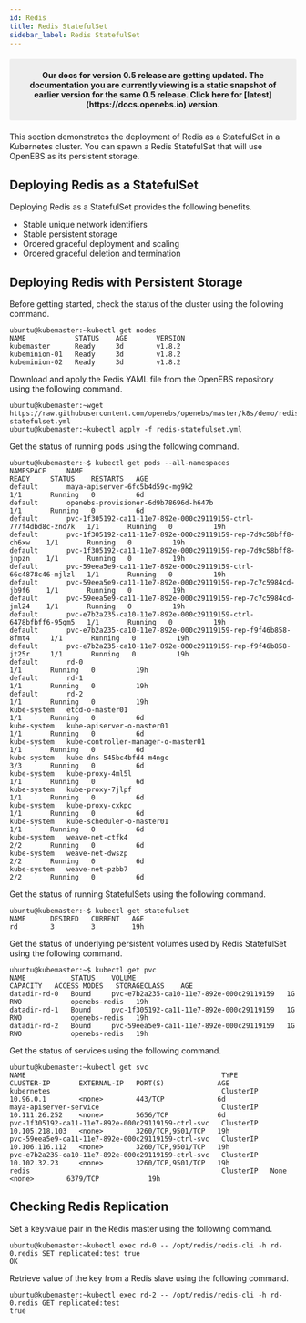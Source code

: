 ```yaml
---
id: Redis
title: Redis StatefulSet
sidebar_label: Redis StatefulSet
---
```

<center><p style="padding: 20px; margin: 20px 0; border-radius: 3px; background-color: #eeeeee;"><strong>
  Our docs for version 0.5 release are getting updated. The documentation you are currently viewing is a static snapshot of earlier version for the same 0.5 release.  Click here for [latest](https://docs.openebs.io) version.
</strong></p></center>

This section demonstrates the deployment of Redis as a StatefulSet in a Kubernetes cluster. You can spawn a Redis StatefulSet that will use OpenEBS as its persistent storage.

Deploying Redis as a StatefulSet
--------------------------------

Deploying Redis as a StatefulSet provides the following benefits.

-   Stable unique network identifiers
-   Stable persistent storage
-   Ordered graceful deployment and scaling
-   Ordered graceful deletion and termination

Deploying Redis with Persistent Storage
---------------------------------------

Before getting started, check the status of the cluster using the following command. 

    ubuntu@kubemaster:~kubectl get nodes
    NAME            STATUS    AGE       VERSION
    kubemaster      Ready     3d        v1.8.2
    kubeminion-01   Ready     3d        v1.8.2
    kubeminion-02   Ready     3d        v1.8.2

Download and apply the Redis YAML file from the OpenEBS repository using the following command. 

    ubuntu@kubemaster:~wget https://raw.githubusercontent.com/openebs/openebs/master/k8s/demo/redis/redis-statefulset.yml
    ubuntu@kubemaster:~kubectl apply -f redis-statefulset.yml

Get the status of running pods using the following command. 

    ubuntu@kubemaster:~$ kubectl get pods --all-namespaces
    NAMESPACE     NAME                                                             READY     STATUS    RESTARTS   AGE
    default       maya-apiserver-6fc5b4d59c-mg9k2                                  1/1       Running   0          6d
    default       openebs-provisioner-6d9b78696d-h647b                             1/1       Running   0          6d
    default       pvc-1f305192-ca11-11e7-892e-000c29119159-ctrl-777f4dbd8c-znd7k   1/1       Running   0          19h
    default       pvc-1f305192-ca11-11e7-892e-000c29119159-rep-7d9c58bff8-ch6xw    1/1       Running   0          19h
    default       pvc-1f305192-ca11-11e7-892e-000c29119159-rep-7d9c58bff8-jnpzn    1/1       Running   0          19h
    default       pvc-59eea5e9-ca11-11e7-892e-000c29119159-ctrl-66c4878c46-mjlzl   1/1       Running   0          19h
    default       pvc-59eea5e9-ca11-11e7-892e-000c29119159-rep-7c7c5984cd-jb9f6    1/1       Running   0          19h
    default       pvc-59eea5e9-ca11-11e7-892e-000c29119159-rep-7c7c5984cd-jml24    1/1       Running   0          19h
    default       pvc-e7b2a235-ca10-11e7-892e-000c29119159-ctrl-6478bfbff6-95gm5   1/1       Running   0          19h
    default       pvc-e7b2a235-ca10-11e7-892e-000c29119159-rep-f9f46b858-8fmt4     1/1       Running   0          19h
    default       pvc-e7b2a235-ca10-11e7-892e-000c29119159-rep-f9f46b858-jt25r     1/1       Running   0          19h
    default       rd-0                                                             1/1       Running   0          19h
    default       rd-1                                                             1/1       Running   0          19h
    default       rd-2                                                             1/1       Running   0          19h
    kube-system   etcd-o-master01                                                  1/1       Running   0          6d
    kube-system   kube-apiserver-o-master01                                        1/1       Running   0          6d
    kube-system   kube-controller-manager-o-master01                               1/1       Running   0          6d
    kube-system   kube-dns-545bc4bfd4-m4ngc                                        3/3       Running   0          6d
    kube-system   kube-proxy-4ml5l                                                 1/1       Running   0          6d
    kube-system   kube-proxy-7jlpf                                                 1/1       Running   0          6d
    kube-system   kube-proxy-cxkpc                                                 1/1       Running   0          6d
    kube-system   kube-scheduler-o-master01                                        1/1       Running   0          6d
    kube-system   weave-net-ctfk4                                                  2/2       Running   0          6d
    kube-system   weave-net-dwszp                                                  2/2       Running   0          6d
    kube-system   weave-net-pzbb7                                                  2/2       Running   0          6d

Get the status of running StatefulSets using the following command. 

    ubuntu@kubemaster:~$ kubectl get statefulset
    NAME      DESIRED   CURRENT   AGE
    rd        3         3         19h

Get the status of underlying persistent volumes used by Redis StatefulSet using the following command. 

    ubuntu@kubemaster:~$ kubectl get pvc
    NAME           STATUS    VOLUME                                     CAPACITY   ACCESS MODES   STORAGECLASS    AGE
    datadir-rd-0   Bound     pvc-e7b2a235-ca10-11e7-892e-000c29119159   1G         RWO            openebs-redis   19h
    datadir-rd-1   Bound     pvc-1f305192-ca11-11e7-892e-000c29119159   1G         RWO            openebs-redis   19h
    datadir-rd-2   Bound     pvc-59eea5e9-ca11-11e7-892e-000c29119159   1G         RWO            openebs-redis   19h

Get the status of services using the following command. 

    ubuntu@kubemaster:~kubectl get svc
    NAME                                                TYPE        CLUSTER-IP       EXTERNAL-IP   PORT(S)             AGE
    kubernetes                                          ClusterIP   10.96.0.1        <none>        443/TCP             6d
    maya-apiserver-service                              ClusterIP   10.111.26.252    <none>        5656/TCP            6d
    pvc-1f305192-ca11-11e7-892e-000c29119159-ctrl-svc   ClusterIP   10.105.218.103   <none>        3260/TCP,9501/TCP   19h
    pvc-59eea5e9-ca11-11e7-892e-000c29119159-ctrl-svc   ClusterIP   10.106.116.112   <none>        3260/TCP,9501/TCP   19h
    pvc-e7b2a235-ca10-11e7-892e-000c29119159-ctrl-svc   ClusterIP   10.102.32.23     <none>        3260/TCP,9501/TCP   19h
    redis                                               ClusterIP   None             <none>        6379/TCP            19h

Checking Redis Replication
--------------------------

Set a key:value pair in the Redis master using the following command. 

    ubuntu@kubemaster:~kubectl exec rd-0 -- /opt/redis/redis-cli -h rd-0.redis SET replicated:test true
    OK

Retrieve value of the key from a Redis slave using the following command. 

    ubuntu@kubemaster:~kubectl exec rd-2 -- /opt/redis/redis-cli -h rd-0.redis GET replicated:test
    true



<!-- Hotjar Tracking Code for https://docs.openebs.io -->
<script>
   (function(h,o,t,j,a,r){
       h.hj=h.hj||function(){(h.hj.q=h.hj.q||[]).push(arguments)};
       h._hjSettings={hjid:785693,hjsv:6};
       a=o.getElementsByTagName('head')[0];
       r=o.createElement('script');r.async=1;
       r.src=t+h._hjSettings.hjid+j+h._hjSettings.hjsv;
       a.appendChild(r);
   })(window,document,'https://static.hotjar.com/c/hotjar-','.js?sv=');
</script>
